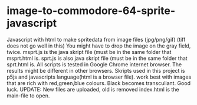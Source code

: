 # image-to-commodore-64-sprite-javascript
Javascript with html to make spritedata from image files (jpg/png/gif) (tiff does not go well in this)
You might have to drop the image on the gray field, twice.
msprt.js is the java skript file (must be in the same folder that msprt.html is.
sprt.js is also java skript file (must be in the same folder that sprt.html is.
All scripts is tested in Google Chrome internet browser. The results might be different in other browsers.
Skripts used in this project is p5js and javascripts language(html is a browser file).
work best with images that are rich with red,green,blue colours. Black becomes transculiant.
Good luck.
UPDATE:
New files are uploaded, old is removed
index.html is the main-file to open.
